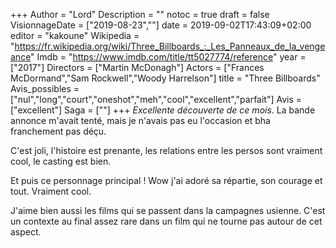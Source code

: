 +++
Author = "Lord"
Description = ""
notoc = true
draft = false
VisionnageDate = ["2019-08-23",""]
date = 2019-09-02T17:43:09+02:00
editor = "kakoune"
Wikipedia = "https://fr.wikipedia.org/wiki/Three_Billboards_:_Les_Panneaux_de_la_vengeance"
Imdb = "https://www.imdb.com/title/tt5027774/reference"
year = ["2017"]
Directors = ["Martin McDonagh"]
Actors = ["Frances McDormand","Sam Rockwell","Woody Harrelson"]
title = "Three Billboards"
Avis_possibles = ["nul","long","court","oneshot","meh","cool","excellent","parfait"]
Avis = ["excellent"] 
Saga = [""]
+++
*Excellente découverte de ce mois*.
La bande annonce m'avait tenté, mais je n'avais pas eu l'occasion et bha franchement pas déçu.

C'est joli, l'histoire est prenante, les relations entre les persos sont vraiment cool, le casting est bien.

Et puis ce personnage principal !
Wow j'ai adoré sa répartie, son courage et tout.
Vraiment cool.

J'aime bien aussi les films qui se passent dans la campagnes usienne.
C'est un contexte au final assez rare dans un film qui ne tourne pas autour de cet aspect.
